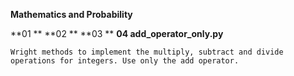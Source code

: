 

**Mathematics and Probability**


**01 **
**02 **
**03 **
**04 add_operator_only.py**

    Wright methods to implement the multiply, subtract and divide operations for integers. Use only the add operator.

